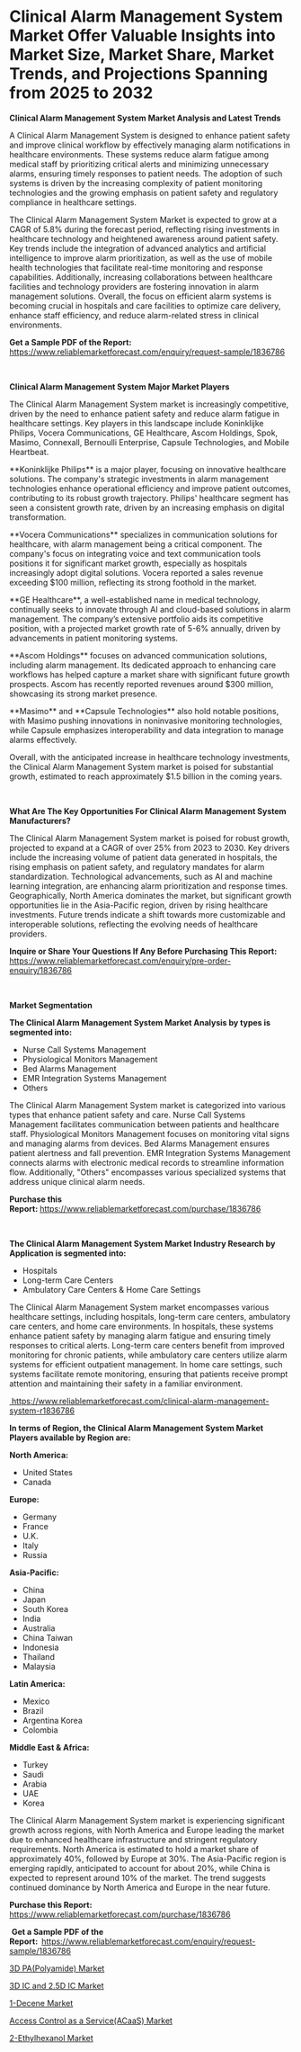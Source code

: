 <p><h1>Clinical Alarm Management System Market Offer Valuable Insights into Market Size, Market Share, Market Trends, and Projections Spanning from 2025 to 2032</h1></p><p><strong>Clinical Alarm Management System Market Analysis and Latest Trends</strong></p>
<p><p>A Clinical Alarm Management System is designed to enhance patient safety and improve clinical workflow by effectively managing alarm notifications in healthcare environments. These systems reduce alarm fatigue among medical staff by prioritizing critical alerts and minimizing unnecessary alarms, ensuring timely responses to patient needs. The adoption of such systems is driven by the increasing complexity of patient monitoring technologies and the growing emphasis on patient safety and regulatory compliance in healthcare settings.</p><p>The Clinical Alarm Management System Market is expected to grow at a CAGR of 5.8% during the forecast period, reflecting rising investments in healthcare technology and heightened awareness around patient safety. Key trends include the integration of advanced analytics and artificial intelligence to improve alarm prioritization, as well as the use of mobile health technologies that facilitate real-time monitoring and response capabilities. Additionally, increasing collaborations between healthcare facilities and technology providers are fostering innovation in alarm management solutions. Overall, the focus on efficient alarm systems is becoming crucial in hospitals and care facilities to optimize care delivery, enhance staff efficiency, and reduce alarm-related stress in clinical environments.</p></p>
<p><strong>Get a Sample PDF of the Report:&nbsp;</strong> <a href="https://www.reliablemarketforecast.com/enquiry/request-sample/1836786?utm_campaign=1899&utm_medium=2&utm_source=Github&utm_content=ia&utm_term=26032025&utm_id=clinical-alarm-management-system">https://www.reliablemarketforecast.com/enquiry/request-sample/1836786</a></p>
<p>&nbsp;</p>
<p><strong>Clinical Alarm Management System Major Market Players</strong></p>
<p><p>The Clinical Alarm Management System market is increasingly competitive, driven by the need to enhance patient safety and reduce alarm fatigue in healthcare settings. Key players in this landscape include Koninklijke Philips, Vocera Communications, GE Healthcare, Ascom Holdings, Spok, Masimo, Connexall, Bernoulli Enterprise, Capsule Technologies, and Mobile Heartbeat.</p><p>**Koninklijke Philips** is a major player, focusing on innovative healthcare solutions. The company's strategic investments in alarm management technologies enhance operational efficiency and improve patient outcomes, contributing to its robust growth trajectory. Philips' healthcare segment has seen a consistent growth rate, driven by an increasing emphasis on digital transformation.</p><p>**Vocera Communications** specializes in communication solutions for healthcare, with alarm management being a critical component. The company's focus on integrating voice and text communication tools positions it for significant market growth, especially as hospitals increasingly adopt digital solutions. Vocera reported a sales revenue exceeding $100 million, reflecting its strong foothold in the market.</p><p>**GE Healthcare**, a well-established name in medical technology, continually seeks to innovate through AI and cloud-based solutions in alarm management. The company’s extensive portfolio aids its competitive position, with a projected market growth rate of 5-6% annually, driven by advancements in patient monitoring systems.</p><p>**Ascom Holdings** focuses on advanced communication solutions, including alarm management. Its dedicated approach to enhancing care workflows has helped capture a market share with significant future growth prospects. Ascom has recently reported revenues around $300 million, showcasing its strong market presence.</p><p>**Masimo** and **Capsule Technologies** also hold notable positions, with Masimo pushing innovations in noninvasive monitoring technologies, while Capsule emphasizes interoperability and data integration to manage alarms effectively.</p><p>Overall, with the anticipated increase in healthcare technology investments, the Clinical Alarm Management System market is poised for substantial growth, estimated to reach approximately $1.5 billion in the coming years.</p></p>
<p>&nbsp;</p>
<p><strong>What Are The Key Opportunities For Clinical Alarm Management System Manufacturers?</strong></p>
<p><p>The Clinical Alarm Management System market is poised for robust growth, projected to expand at a CAGR of over 25% from 2023 to 2030. Key drivers include the increasing volume of patient data generated in hospitals, the rising emphasis on patient safety, and regulatory mandates for alarm standardization. Technological advancements, such as AI and machine learning integration, are enhancing alarm prioritization and response times. Geographically, North America dominates the market, but significant growth opportunities lie in the Asia-Pacific region, driven by rising healthcare investments. Future trends indicate a shift towards more customizable and interoperable solutions, reflecting the evolving needs of healthcare providers.</p></p>
<p><strong>Inquire or Share Your Questions If Any Before Purchasing This Report:</strong> <a href="https://www.reliablemarketforecast.com/enquiry/pre-order-enquiry/1836786?utm_campaign=1899&utm_medium=2&utm_source=Github&utm_content=ia&utm_term=26032025&utm_id=clinical-alarm-management-system">https://www.reliablemarketforecast.com/enquiry/pre-order-enquiry/1836786</a></p>
<p>&nbsp;</p>
<p><strong>Market Segmentation</strong></p>
<p><strong>The Clinical Alarm Management System Market Analysis by types is segmented into:</strong></p>
<p><ul><li>Nurse Call Systems Management</li><li>Physiological Monitors Management</li><li>Bed Alarms Management</li><li>EMR Integration Systems Management</li><li>Others</li></ul></p>
<p><p>The Clinical Alarm Management System market is categorized into various types that enhance patient safety and care. Nurse Call Systems Management facilitates communication between patients and healthcare staff. Physiological Monitors Management focuses on monitoring vital signs and managing alarms from devices. Bed Alarms Management ensures patient alertness and fall prevention. EMR Integration Systems Management connects alarms with electronic medical records to streamline information flow. Additionally, "Others" encompasses various specialized systems that address unique clinical alarm needs.</p></p>
<p><strong>Purchase this Report:&nbsp;</strong><a href="https://www.reliablemarketforecast.com/purchase/1836786?utm_campaign=1899&utm_medium=2&utm_source=Github&utm_content=ia&utm_term=26032025&utm_id=clinical-alarm-management-system">https://www.reliablemarketforecast.com/purchase/1836786</a></p>
<p>&nbsp;</p>
<p><strong>The Clinical Alarm Management System Market Industry Research by Application is segmented into:</strong></p>
<p><ul><li>Hospitals</li><li>Long-term Care Centers</li><li>Ambulatory Care Centers & Home Care Settings</li></ul></p>
<p><p>The Clinical Alarm Management System market encompasses various healthcare settings, including hospitals, long-term care centers, ambulatory care centers, and home care environments. In hospitals, these systems enhance patient safety by managing alarm fatigue and ensuring timely responses to critical alerts. Long-term care centers benefit from improved monitoring for chronic patients, while ambulatory care centers utilize alarm systems for efficient outpatient management. In home care settings, such systems facilitate remote monitoring, ensuring that patients receive prompt attention and maintaining their safety in a familiar environment.</p></p>
<p><a href="https://www.reliablemarketforecast.com/clinical-alarm-management-system-r1836786?utm_campaign=1899&utm_medium=2&utm_source=Github&utm_content=ia&utm_term=26032025&utm_id=clinical-alarm-management-system">&nbsp;https://www.reliablemarketforecast.com/clinical-alarm-management-system-r1836786</a></p>
<p><strong>In terms of Region, the Clinical Alarm Management System Market Players available by Region are:</strong></p>
<p>
    <p> <strong> North America: </strong>
        <ul>
            <li>United States</li>
            <li>Canada</li>
        </ul>
        </p> 
    <p> <strong> Europe: </strong>
        <ul>
            <li>Germany</li>
            <li>France</li>
            <li>U.K.</li>
            <li>Italy</li>
            <li>Russia</li>
        </ul>
        </p> 
    <p> <strong> Asia-Pacific: </strong>
        <ul>
            <li>China</li>
            <li>Japan</li>
            <li>South Korea</li>
            <li>India</li>
            <li>Australia</li>
            <li>China Taiwan</li>
            <li>Indonesia</li>
            <li>Thailand</li>
            <li>Malaysia</li>
        </ul>
        </p> 
    <p> <strong> Latin America: </strong>
        <ul>
            <li>Mexico</li>
            <li>Brazil</li>
            <li>Argentina Korea</li>
            <li>Colombia</li>
        </ul>
        </p> 
    <p> <strong> Middle East & Africa: </strong>
        <ul>
            <li>Turkey</li>
            <li>Saudi</li>
            <li>Arabia</li>
            <li>UAE</li>
            <li>Korea</li>
        </ul>
    </p>
    </p>
<p><p>The Clinical Alarm Management System market is experiencing significant growth across regions, with North America and Europe leading the market due to enhanced healthcare infrastructure and stringent regulatory requirements. North America is estimated to hold a market share of approximately 40%, followed by Europe at 30%. The Asia-Pacific region is emerging rapidly, anticipated to account for about 20%, while China is expected to represent around 10% of the market. The trend suggests continued dominance by North America and Europe in the near future.</p></p>
<p><strong>Purchase this Report: </strong><a href="https://www.reliablemarketforecast.com/purchase/1836786?utm_campaign=1899&utm_medium=2&utm_source=Github&utm_content=ia&utm_term=26032025&utm_id=clinical-alarm-management-system">https://www.reliablemarketforecast.com/purchase/1836786</a></p>
<p>&nbsp;<strong>Get a Sample PDF of the Report:&nbsp;&nbsp;</strong><a href="https://www.reliablemarketforecast.com/enquiry/request-sample/1836786?utm_campaign=1899&utm_medium=2&utm_source=Github&utm_content=ia&utm_term=26032025&utm_id=clinical-alarm-management-system">https://www.reliablemarketforecast.com/enquiry/request-sample/1836786</a></p>
<p><strong></strong></p>
<p><p><a href="https://github.com/tafuaraasswn/Market-Research-Report-List-1/blob/main/3d-papolyamide-market.md?utm_campaign=1899&utm_medium=2&utm_source=Github&utm_content=ia&utm_term=26032025&utm_id=clinical-alarm-management-system">3D PA(Polyamide) Market</a></p><p><a href="https://github.com/peggiputra7o/Market-Research-Report-List-1/blob/main/3d-ic-and-25d-ic-market.md?utm_campaign=1899&utm_medium=2&utm_source=Github&utm_content=ia&utm_term=26032025&utm_id=clinical-alarm-management-system">3D IC and 2.5D IC Market</a></p><p><a href="https://github.com/felishtimoti/Market-Research-Report-List-1/blob/main/1-decene-market.md?utm_campaign=1899&utm_medium=2&utm_source=Github&utm_content=ia&utm_term=26032025&utm_id=clinical-alarm-management-system">1-Decene Market</a></p><p><a href="https://github.com/anesimazikpd/Market-Research-Report-List-1/blob/main/access-control-as-a-serviceacaas-market.md?utm_campaign=1899&utm_medium=2&utm_source=Github&utm_content=ia&utm_term=26032025&utm_id=clinical-alarm-management-system">Access Control as a Service(ACaaS) Market</a></p><p><a href="https://github.com/lestymbango/Market-Research-Report-List-1/blob/main/2-ethylhexanol-market.md?utm_campaign=1899&utm_medium=2&utm_source=Github&utm_content=ia&utm_term=26032025&utm_id=clinical-alarm-management-system">2-Ethylhexanol Market</a></p></p>